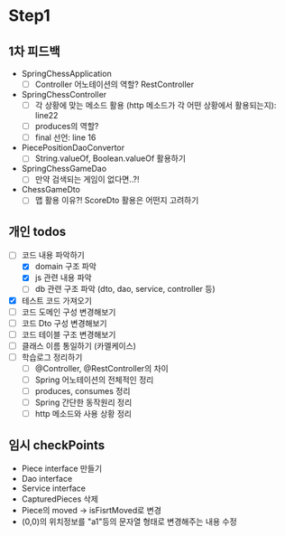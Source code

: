 # Step1 

## 1차 피드백
- SpringChessApplication
    - [ ] Controller 어노테이션의 역할? RestController
    
- SpringChessController
    - [ ] 각 상황에 맞는 메소드 활용 (http 메소드가 각 어떤 상황에서 활용되는지): line22
    - [ ] produces의 역할?
    - [ ] final 선언: line 16
    
- PiecePositionDaoConvertor
    - [ ] String.valueOf, Boolean.valueOf 활용하기
    
- SpringChessGameDao
    - [ ] 만약 검색되는 게임이 없다면..?!
    
- ChessGameDto
    - [ ] 맵 활용 이유?! ScoreDto 활용은 어떤지 고려하기
    
## 개인 todos
- [ ] 코드 내용 파악하기
    - [x] domain 구조 파악
    - [x] js 관련 내용 파악
    - [ ] db 관련 구조 파악 (dto, dao, service, controller 등)
- [x] 테스트 코드 가져오기
- [ ] 코드 도메인 구성 변경해보기
- [ ] 코드 Dto 구성 변경해보기
- [ ] 코드 테이블 구조 변경해보기
- [ ] 클래스 이름 통일하기 (카멜케이스) 
- [ ] 학습로그 정리하기
    - [ ] @Controller, @RestController의 차이
    - [ ] Spring 어노테이션의 전체적인 정리
    - [ ] produces, consumes 정리
    - [ ] Spring 간단한 동작원리 정리
    - [ ] http 메소드와 사용 상황 정리    

## 임시 checkPoints
- Piece interface 만들기
- Dao interface
- Service interface
- CapturedPieces 삭제
- Piece의 moved -> isFisrtMoved로 변경
- (0,0)의 위치정보를 "a1"등의 문자열 형태로 변경해주는 내용 수정